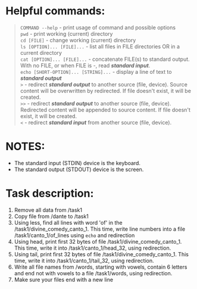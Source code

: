 # Helpful commands:

> `COMMAND --help` - print usage of command and possible options  
> `pwd` - print working (current) directory  
> `cd [FILE]` - change working (current) directory  
> `ls [OPTION]... [FILE]...` - list all files in FILE directories OR in a current directory  
> `cat [OPTION]... [FILE]...` - concatenate FILE(s) to standard output. With no FILE, or when FILE is -, read
> **_standard input_**.  
> `echo [SHORT-OPTION]... [STRING]...` - display a line of text to **_standard output_**  
> `>` - redirect **_standard output_** to another source (file, device). Source content will be overwritten by redirected. If file doesn't exist, it will be created.  
> `>>` - redirect **_standard output_** to another source (file, device). Redirected content will be appended to source content. If file doesn't exist, it will be created.  
> `<` - redirect **_standard input_** from another source (file, device).

# NOTES:
 - The standard input (STDIN) device is the keyboard.
 - The standard output (STDOUT) device is the screen.

# Task description:

1. Remove all data from /task1 
2. Copy file from /dante to /task1
3. Using less, find all lines with word 'of' in the /task1/divine_comedy_canto_1. This time, write line numbers into a file /task1/canto_1/of_lines using `echo` and redirection
4. Using head, print first 32 bytes of file /task1/divine_comedy_canto_1. This time, write it into /task1/canto_1/head_32, using redirection.
5. Using tail, print first 32 bytes of file /task1/divine_comedy_canto_1. This time, write it into /task1/canto_1/tail_32, using redirection.
6. Write all file names from /words, starting with vowels, contain 6 letters and end not with vowels to a file /task1/words, using redirection.
7. Make sure your files end with a new line
